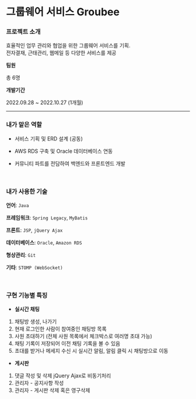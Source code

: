 # 그룹웨어 서비스 Groubee


### 프로젝트 소개
효율적인 업무 관리와 협업을 위한 그룹웨어 서비스를 기획. <br>
전자결재, 근태관리, 웹메일 등 다양한 서비스를 제공

**팀원**

총 6명

**개발기간**

2022.09.28 ~ 2022.10.27 (1개월)

---

### 내가 맡은 역할
- 서비스 기획 및 ERD 설계 (공동)

- AWS RDS 구축 및 Oracle 데이터베이스 연동

- 커뮤니티 파트를 전담하여 백엔드와 프론트엔드 개발

<br>

### 내가 사용한 기술

**언어**: `Java`

**프레임워크**: `Spring Legacy`, `MyBatis`

**프론트**: `JSP`, `jQuery Ajax`

**데이터베이스**: `Oracle`, `Amazon RDS`

**형상관리**: `Git`

**기타**: `STOMP (WebSocket)`

<br>

### 구현 기능별 특징

- **실시간 채팅**
1. 채팅방 생성, 나가기
2. 현재 로그인한 사람이 참여중인 채팅방 목록
3. 사원 초대하기 (전체 사원 목록에서 체크박스로 여러명 초대 가능)
4. 채팅 기록이 저장되어 이전 채팅 기록을 볼 수 있음
5. 초대를 받거나 메세지 수신 시 실시간 알림, 알림 클릭 시 채팅방으로 이동
- **게시판**
1. 댓글 작성 및 삭제 jQuery Ajax로 비동기처리
2. 관리자 - 공지사항 작성
3. 관리자 - 게시판 삭제 혹은 영구삭제
